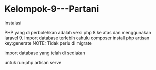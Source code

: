 # Kelompok-9---Partani

Instalasi

PHP yang di perbolehkan adalah versi php 8 ke atas dan menggunakan laravel 9.
Import database terlebih dahulu
composer install
php artisan key:generate NOTE: Tidak perlu di migrate

import database yang telah di sediakan 

untuk run:php artisan serve
